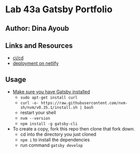 # Lab 43a Gatsby Portfolio

## Author: Dina Ayoub

## Links and Resources

- [ci/cd](https://github.com/dinaayoub/gatsby-starter-hello-world/actions/new)
- [deployment on netlify](https://dina-profile.netlify.app/)

## Usage

* [Make sure you have Gatsby installed](https://www.gatsbyjs.com/docs/tutorial/part-zero/)
  * `sudo apt-get install curl`
  * `curl -o- https://raw.githubusercontent.com/nvm-sh/nvm/v0.35.1/install.sh | bash`
  * restart your shell
  * `nvm --version`
  * `npm install -g gatsby-cli`
* To create a copy, fork this repo then clone that fork down.
  * cd into the directory you just cloned
  * `npm i` to install the dependencies
  * run command `gatsby develop`
